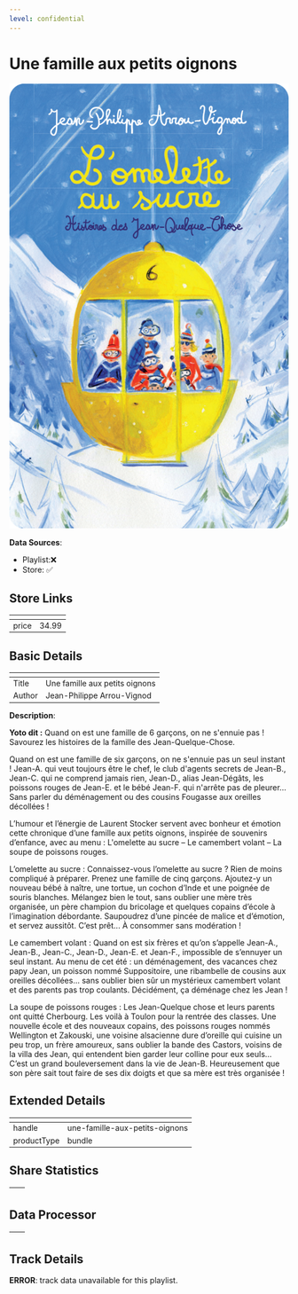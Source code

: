```yaml
---
level: confidential
---
```

# Une famille aux petits oignons

![card_[aCO8j].png](../../img/cards/card_[aCO8j].png)

**Data Sources**: 

- Playlist:❌
- Store: ✅


## Store Links

| <!-- --> | <!-- --> |
| - | - |
| price | 34.99 |


## Basic Details

| <!-- --> | <!-- --> |
| - | - |
| Title | Une famille aux petits oignons |
| Author | Jean-Philippe Arrou-Vignod |

**Description**:

**Yoto dit :** Quand on est une famille de 6 garçons, on ne s'ennuie pas ! Savourez les histoires de la famille des Jean-Quelque-Chose.

Quand on est une famille de six garçons, on ne s'ennuie pas un seul instant ! Jean-A. qui veut toujours être le chef, le club d'agents secrets de Jean-B., Jean-C. qui ne comprend jamais rien, Jean-D., alias Jean-Dégâts, les poissons rouges de Jean-E. et le bébé Jean-F. qui n'arrête pas de pleurer... Sans parler du déménagement ou des cousins Fougasse aux oreilles décollées !

L’humour et l’énergie de Laurent Stocker servent avec bonheur et émotion cette chronique d’une famille aux petits oignons, inspirée de souvenirs d’enfance, avec au menu : L'omelette au sucre – Le camembert volant – La soupe de poissons rouges.

L’omelette au sucre : Connaissez-vous l’omelette au sucre ? Rien de moins compliqué à préparer. Prenez une famille de cinq garçons. Ajoutez-y un nouveau bébé à naître, une tortue, un cochon d’Inde et une poignée de souris blanches. Mélangez bien le tout, sans oublier une mère très organisée, un père champion du bricolage et quelques copains d’école à l’imagination débordante. Saupoudrez d’une pincée de malice et d’émotion, et servez aussitôt. C’est prêt... À consommer sans modération !

Le camembert volant : Quand on est six frères et qu’on s’appelle Jean-A., Jean-B., Jean-C., Jean-D., Jean-E. et Jean-F., impossible de s’ennuyer un seul instant. Au menu de cet été : un déménagement, des vacances chez papy Jean, un poisson nommé Suppositoire, une ribambelle de cousins aux oreilles décollées… sans oublier bien sûr un mystérieux camembert volant et des parents pas trop coulants. Décidément, ça déménage chez les Jean !

La soupe de poissons rouges : Les Jean-Quelque chose et leurs parents ont quitté Cherbourg. Les voilà à Toulon pour la rentrée des classes. Une nouvelle école et des nouveaux copains, des poissons rouges nommés Wellington et Zakouski, une voisine alsacienne dure d’oreille qui cuisine un peu trop, un frère amoureux, sans oublier la bande des Castors, voisins de la villa des Jean, qui entendent bien garder leur colline pour eux seuls…C’est un grand bouleversement dans la vie de Jean-B. Heureusement que son père sait tout faire de ses dix doigts et que sa mère est très organisée !


## Extended Details

| <!-- --> | <!-- --> |
| - | - |
| handle | une-famille-aux-petits-oignons |
| productType | bundle |


## Share Statistics

| <!-- --> | <!-- --> |
| - | - |


## Data Processor

| <!-- --> | <!-- --> |
| - | - |


## Track Details

**ERROR**: track data unavailable for this playlist.
